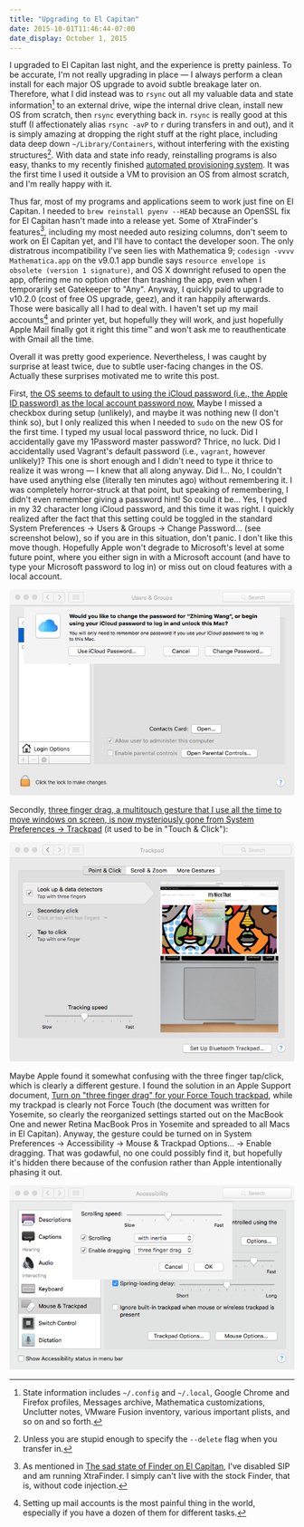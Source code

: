 ```yaml
---
title: "Upgrading to El Capitan"
date: 2015-10-01T11:46:44-07:00
date_display: October 1, 2015
---
```


I upgraded to El Capitan last night, and the experience is pretty painless. To be accurate, I'm not really upgrading in place — I always perform a clean install for each major OS upgrade to avoid subtle breakage later on. Therefore, what I did instead was to `rsync` out all my valuable data and state information[^state] to an external drive, wipe the internal drive clean, install new OS from scratch, then `rsync` everything back in. `rsync` is really good at this stuff (I affectionately alias `rsync -avP` to `r` during transfers in and out), and it is simply amazing at dropping the right stuff at the right place, including data deep down `~/Library/Containers`, without interfering with the existing structures[^existing]. With data and state info ready, reinstalling programs is also easy, thanks to my recently finished [automated provisioning system](/blog/2015-08-25-automated-os-x-provisioning.html). It was the first time I used it outside a VM to provision an OS from almost scratch, and I'm really happy with it.

Thus far, most of my programs and applications seem to work just fine on El Capitan. I needed to `brew reinstall pyenv --HEAD` because an OpenSSL fix for El Capitan hasn't made into a release yet. Some of XtraFinder's features[^rootless], including my most needed auto resizing columns, don't seem to work on El Capitan yet, and I'll have to contact the developer soon. The only distratrous incompatibility I've seen lies with Mathematica 9; `codesign -vvvv Mathematica.app` on the v9.0.1 app bundle says `resource envelope is obsolete (version 1 signature)`, and OS X downright refused to open the app, offering me no option other than trashing the app, even when I temporarily set Gatekeeper to "Any". Anyway, I quickly paid to upgrade to v10.2.0 (cost of free OS upgrade, geez), and it ran happily afterwards. Those were basically all I had to deal with. I haven't set up my mail accounts[^mail] and printer yet, but hopefully they will work, and just hopefully Apple Mail finally got it right this time™ and won't ask me to reauthenticate with Gmail all the time.

Overall it was pretty good experience. Nevertheless, I was caught by surprise at least twice, due to subtle user-facing changes in the OS. Actually these surprises motivated me to write this post.

First, <u>the OS seems to default to using the iCloud password (i.e., the Apple ID password) as the local account password now.</u> Maybe I missed a checkbox during setup (unlikely), and maybe it was nothing new (I don't think so), but I only realized this when I needed to `sudo` on the new OS for the first time. I typed my usual local password thrice, no luck. Did I accidentally gave my 1Password master password? Thrice, no luck. Did I accidentally used Vagrant's default password (i.e., `vagrant`, however unlikely)? This one is short enough and I didn't need to type it thrice to realize it was wrong — I knew that all along anyway. Did I... No, I couldn't have used anything else (literally ten minutes ago) without remembering it. I was completely horror-struck at that point, but speaking of remembering, I didn't even remember giving a password hint! So could it be... Yes, I typed in my 32 character long iCloud password, and this time it was right. I quickly realized after the fact that this setting could be toggled in the standard System Preferences -> Users & Groups -> Change Password... (see screenshot below), so if you are in this situation, don't panic. I don't like this move though. Hopefully Apple won't degrade to Microsoft's level at some future point, where you either sign in with a Microsoft account (and have to type your Microsoft password to log in) or miss out on cloud features with a local account.

![Screenshot taken after I've changed to a local password. After initial setup, it would be the reverse.](/img/20151001-osx-el-capitan-icloud-password-to-log-in.png)

Secondly, <u>three finger drag, a multitouch gesture that I use all the time to move windows on screen, is now mysteriously gone from System Preferences -> Trackpad</u> (it used to be in "Touch & Click"):

![Where's my beloved three finger drag? By the way, since it is shown in this screenshot, I'll officially declare here that I'm a tap-to-click wizard.](/img/20151001-osx-el-capitan-wheres-my-three-finger-drag.png)

Maybe Apple found it somewhat confusing with the three finger tap/click, which is clearly a different gesture. I found the solution in an Apple Support document, [Turn on "three finger drag" for your Force Touch trackpad](https://support.apple.com/en-us/HT204609), while my trackpad is clearly not Force Touch (the document was written for Yosemite, so clearly the reorganized settings started out on the MacBook One and newer Retina MacBook Pros in Yosemite and spreaded to all Macs in El Capitan). Anyway, the gesture could be turned on in System Preferences -> Accessibility -> Mouse & Trackpad Options... -> Enable dragging. That was godawful, no one could possibly find it, but hopefully it's hidden there because of the confusion rather than Apple intentionally phasing it out.

![Oh, there it is!](/img/20151001-osx-el-capitan-three-finger-drag-there-it-is.png)

[^state]: State information includes `~/.config` and `~/.local`, Google Chrome and Firefox profiles, Messages archive, Mathematica customizations, Unclutter notes, VMware Fusion inventory, various important plists, and so on and so forth.

[^existing]: Unless you are stupid enough to specify the `--delete` flag when you transfer in.

[^rootless]: As mentioned in [The sad state of Finder on El Capitan](/blog/2015-07-30-the-sad-state-of-finder-on-el-capitan.html), I've disabled SIP and am running XtraFinder. I simply can't live with the stock Finder, that is, without code injection.

[^mail]: Setting up mail accounts is the most painful thing in the world, especially if you have a dozen of them for different tasks.
